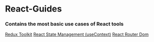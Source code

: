 # React-Guides

### Contains the most basic use cases of React tools

[Redux Toolkit](https://github.com/haydogdu1990/React-Guides/tree/main/Redux%20Toolkit)
[React State Management (useContext)](https://github.com/haydogdu1990/React-Guides/tree/main/React%20State%20Management%20(useContext))
[React Router Dom](https://github.com/haydogdu1990/React-Guides/tree/main/React%20Router%20Dom)


